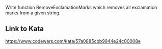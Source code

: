 Write function RemoveExclamationMarks which removes all exclamation marks from a given string.

## Link to Kata
https://www.codewars.com/kata/57a0885cbb9944e24c00008e